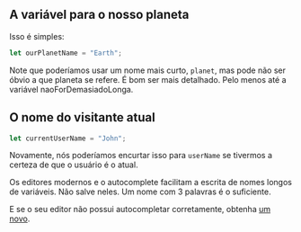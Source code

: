## A variável para o nosso planeta

Isso é simples:

```js
let ourPlanetName = "Earth";
```

Note que poderíamos usar um nome mais curto, `planet`, mas pode não ser óbvio a que planeta se refere. É bom ser mais detalhado. Pelo menos até a variável naoForDemasiadoLonga.

## O nome do visitante atual

```js
let currentUserName = "John";
```

Novamente, nós poderíamos encurtar isso para `userName` se tivermos a certeza de que o usuário é o atual.

Os editores modernos e o autocomplete facilitam a escrita de nomes longos de variáveis. Não salve neles. Um nome com 3 palavras é o suficiente.

E se o seu editor não possui autocompletar corretamente, obtenha [um novo](/code-editors).
